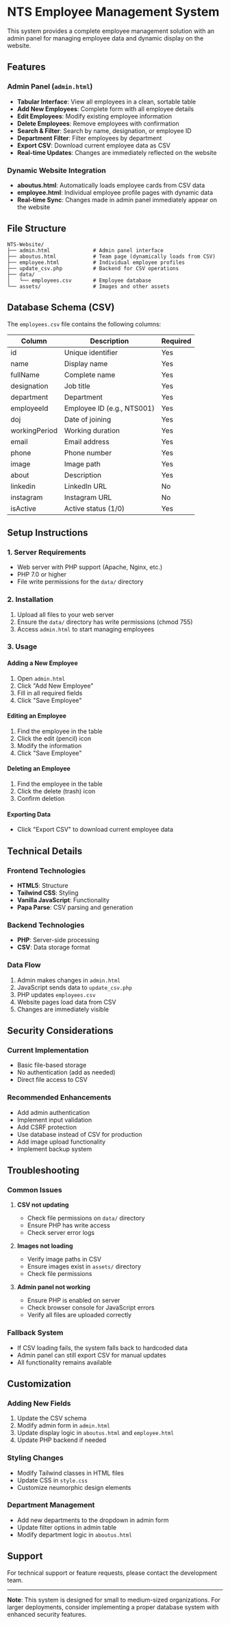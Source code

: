 # NTS Employee Management System

This system provides a complete employee management solution with an admin panel for managing employee data and dynamic display on the website.

## Features

### Admin Panel (`admin.html`)
- **Tabular Interface**: View all employees in a clean, sortable table
- **Add New Employees**: Complete form with all employee details
- **Edit Employees**: Modify existing employee information
- **Delete Employees**: Remove employees with confirmation
- **Search & Filter**: Search by name, designation, or employee ID
- **Department Filter**: Filter employees by department
- **Export CSV**: Download current employee data as CSV
- **Real-time Updates**: Changes are immediately reflected on the website

### Dynamic Website Integration
- **aboutus.html**: Automatically loads employee cards from CSV data
- **employee.html**: Individual employee profile pages with dynamic data
- **Real-time Sync**: Changes made in admin panel immediately appear on the website

## File Structure

```
NTS-Website/
├── admin.html              # Admin panel interface
├── aboutus.html            # Team page (dynamically loads from CSV)
├── employee.html           # Individual employee profiles
├── update_csv.php          # Backend for CSV operations
├── data/
│   └── employees.csv       # Employee database
└── assets/                 # Images and other assets
```

## Database Schema (CSV)

The `employees.csv` file contains the following columns:

| Column | Description | Required |
|--------|-------------|----------|
| id | Unique identifier | Yes |
| name | Display name | Yes |
| fullName | Complete name | Yes |
| designation | Job title | Yes |
| department | Department | Yes |
| employeeId | Employee ID (e.g., NTS001) | Yes |
| doj | Date of joining | Yes |
| workingPeriod | Working duration | Yes |
| email | Email address | Yes |
| phone | Phone number | Yes |
| image | Image path | Yes |
| about | Description | Yes |
| linkedin | LinkedIn URL | No |
| instagram | Instagram URL | No |
| isActive | Active status (1/0) | Yes |

## Setup Instructions

### 1. Server Requirements
- Web server with PHP support (Apache, Nginx, etc.)
- PHP 7.0 or higher
- File write permissions for the `data/` directory

### 2. Installation
1. Upload all files to your web server
2. Ensure the `data/` directory has write permissions (chmod 755)
3. Access `admin.html` to start managing employees

### 3. Usage

#### Adding a New Employee
1. Open `admin.html`
2. Click "Add New Employee"
3. Fill in all required fields
4. Click "Save Employee"

#### Editing an Employee
1. Find the employee in the table
2. Click the edit (pencil) icon
3. Modify the information
4. Click "Save Employee"

#### Deleting an Employee
1. Find the employee in the table
2. Click the delete (trash) icon
3. Confirm deletion

#### Exporting Data
- Click "Export CSV" to download current employee data

## Technical Details

### Frontend Technologies
- **HTML5**: Structure
- **Tailwind CSS**: Styling
- **Vanilla JavaScript**: Functionality
- **Papa Parse**: CSV parsing and generation

### Backend Technologies
- **PHP**: Server-side processing
- **CSV**: Data storage format

### Data Flow
1. Admin makes changes in `admin.html`
2. JavaScript sends data to `update_csv.php`
3. PHP updates `employees.csv`
4. Website pages load data from CSV
5. Changes are immediately visible

## Security Considerations

### Current Implementation
- Basic file-based storage
- No authentication (add as needed)
- Direct file access to CSV

### Recommended Enhancements
- Add admin authentication
- Implement input validation
- Add CSRF protection
- Use database instead of CSV for production
- Add image upload functionality
- Implement backup system

## Troubleshooting

### Common Issues

1. **CSV not updating**
   - Check file permissions on `data/` directory
   - Ensure PHP has write access
   - Check server error logs

2. **Images not loading**
   - Verify image paths in CSV
   - Ensure images exist in `assets/` directory
   - Check file permissions

3. **Admin panel not working**
   - Ensure PHP is enabled on server
   - Check browser console for JavaScript errors
   - Verify all files are uploaded correctly

### Fallback System
- If CSV loading fails, the system falls back to hardcoded data
- Admin panel can still export CSV for manual updates
- All functionality remains available

## Customization

### Adding New Fields
1. Update the CSV schema
2. Modify admin form in `admin.html`
3. Update display logic in `aboutus.html` and `employee.html`
4. Update PHP backend if needed

### Styling Changes
- Modify Tailwind classes in HTML files
- Update CSS in `style.css`
- Customize neumorphic design elements

### Department Management
- Add new departments to the dropdown in admin form
- Update filter options in admin table
- Modify department logic in `aboutus.html`

## Support

For technical support or feature requests, please contact the development team.

---

**Note**: This system is designed for small to medium-sized organizations. For larger deployments, consider implementing a proper database system with enhanced security features. 